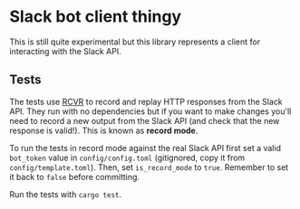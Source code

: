 # Slack bot client thingy

This is still quite experimental but this library represents a client for interacting with the Slack API.

## Tests

The tests use [RCVR](https://github.com/ChorusOne/rvcr/) to record and replay HTTP responses from the Slack API. They run with no dependencies but if you want to make changes you'll need to record a new output from the Slack API (and check that the new response is valid!). This is known as **record mode**.

To run the tests in record mode against the real Slack API first set a valid `bot_token` value in `config/config.toml` (gitignored, copy it from `config/template.toml`). Then, set `is_record_mode` to `true`. Remember to set it back to `false` before committing.

Run the tests with `cargo test`.
